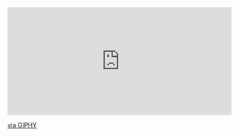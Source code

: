 <div style="width:100%;height:0;padding-bottom:48%;position:relative;"><iframe src="https://giphy.com/embed/VgNyPW72GjTh54CNJN" width="100%" height="100%" style="position:absolute" frameBorder="0" class="giphy-embed" allowFullScreen></iframe></div><p><a href="https://giphy.com/gifs/VgNyPW72GjTh54CNJN">via GIPHY</a></p>
